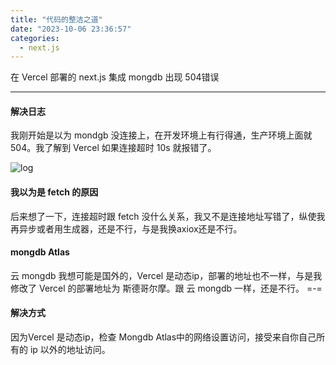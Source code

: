 ```yaml
---
title: "代码的整洁之道"
date: "2023-10-06 23:36:57"
categories:
  - next.js
---
```


在 Vercel 部署的 next.js 集成 mongdb 出现 504错误

---

#### 解决日志

我刚开始是以为 mondgb 没连接上，在开发环境上有行得通，生产环境上面就 504。我了解到 Vercel 如果连接超时 10s 就报错了。

![log](jjc.PNG)


#### 我以为是 fetch 的原因

后来想了一下，连接超时跟 fetch 没什么关系，我又不是连接地址写错了，纵使我再异步或者用生成器，还是不行，与是我换axiox还是不行。

#### mongdb Atlas

云 mongdb 我想可能是国外的，Vercel 是动态ip，部署的地址也不一样，与是我修改了 Vercel 的部署地址为 斯德哥尔摩。跟 云 mongdb 一样，还是不行。 =-=

#### 解决方式

因为Vercel 是动态ip，检查 Mongdb Atlas中的网络设置访问，接受来自你自己所有的 ip 以外的地址访问。


